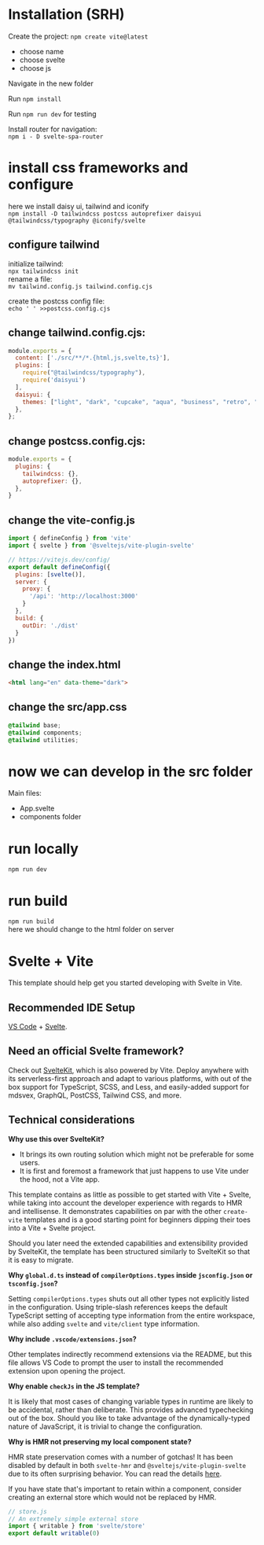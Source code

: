 # Installation (SRH)
Create the project: ```npm create vite@latest```  
  - choose name  
  - choose svelte  
  - choose js  

Navigate in the new folder  

Run ```npm install```

Run ```npm run dev``` for testing

Install router for navigation:  
```npm i - D svelte-spa-router```


# install css frameworks and configure
here we install daisy ui, tailwind and iconify  
```npm install -D tailwindcss postcss autoprefixer daisyui @tailwindcss/typography @iconify/svelte```  

## configure tailwind
initialize tailwind:  
```npx tailwindcss init```  
rename a file:  
```mv tailwind.config.js tailwind.config.cjs```

create the postcss config file:  
```echo ' ' >>postcss.config.cjs```

## change tailwind.config.cjs:  
```javascript
module.exports = {
  content: ['./src/**/*.{html,js,svelte,ts}'],
  plugins: [
    require("@tailwindcss/typography"),
    require('daisyui')
  ],
  daisyui: {
    themes: ["light", "dark", "cupcake", "aqua", "business", "retro", "luxury", "lemonade"],
  },
};
```

## change postcss.config.cjs:  
```javascript
module.exports = {
  plugins: {
    tailwindcss: {},
    autoprefixer: {},
  },
}
```

## change the vite-config.js
```javascript
import { defineConfig } from 'vite'
import { svelte } from '@sveltejs/vite-plugin-svelte'

// https://vitejs.dev/config/
export default defineConfig({
  plugins: [svelte()],
  server: {
    proxy: {
      '/api': 'http://localhost:3000'
    }
  },
  build: {
    outDir: './dist'
  }
})
```


## change the index.html
```html
<html lang="en" data-theme="dark">
```

## change the src/app.css
```css
@tailwind base;
@tailwind components;
@tailwind utilities;
```

# now we can develop in the src folder
Main files:
- App.svelte
- components folder

# run locally
```npm run dev```

# run build
```npm run build```  
here we should change to the html folder on server









# Svelte + Vite

This template should help get you started developing with Svelte in Vite.

## Recommended IDE Setup

[VS Code](https://code.visualstudio.com/) + [Svelte](https://marketplace.visualstudio.com/items?itemName=svelte.svelte-vscode).

## Need an official Svelte framework?

Check out [SvelteKit](https://github.com/sveltejs/kit#readme), which is also powered by Vite. Deploy anywhere with its serverless-first approach and adapt to various platforms, with out of the box support for TypeScript, SCSS, and Less, and easily-added support for mdsvex, GraphQL, PostCSS, Tailwind CSS, and more.

## Technical considerations

**Why use this over SvelteKit?**

- It brings its own routing solution which might not be preferable for some users.
- It is first and foremost a framework that just happens to use Vite under the hood, not a Vite app.

This template contains as little as possible to get started with Vite + Svelte, while taking into account the developer experience with regards to HMR and intellisense. It demonstrates capabilities on par with the other `create-vite` templates and is a good starting point for beginners dipping their toes into a Vite + Svelte project.

Should you later need the extended capabilities and extensibility provided by SvelteKit, the template has been structured similarly to SvelteKit so that it is easy to migrate.

**Why `global.d.ts` instead of `compilerOptions.types` inside `jsconfig.json` or `tsconfig.json`?**

Setting `compilerOptions.types` shuts out all other types not explicitly listed in the configuration. Using triple-slash references keeps the default TypeScript setting of accepting type information from the entire workspace, while also adding `svelte` and `vite/client` type information.

**Why include `.vscode/extensions.json`?**

Other templates indirectly recommend extensions via the README, but this file allows VS Code to prompt the user to install the recommended extension upon opening the project.

**Why enable `checkJs` in the JS template?**

It is likely that most cases of changing variable types in runtime are likely to be accidental, rather than deliberate. This provides advanced typechecking out of the box. Should you like to take advantage of the dynamically-typed nature of JavaScript, it is trivial to change the configuration.

**Why is HMR not preserving my local component state?**

HMR state preservation comes with a number of gotchas! It has been disabled by default in both `svelte-hmr` and `@sveltejs/vite-plugin-svelte` due to its often surprising behavior. You can read the details [here](https://github.com/sveltejs/svelte-hmr/tree/master/packages/svelte-hmr#preservation-of-local-state).

If you have state that's important to retain within a component, consider creating an external store which would not be replaced by HMR.

```js
// store.js
// An extremely simple external store
import { writable } from 'svelte/store'
export default writable(0)
```
